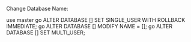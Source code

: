 Change Database Name:

use master
go
ALTER DATABASE [<OldDatabaseName>] SET SINGLE_USER WITH ROLLBACK IMMEDIATE;
go
ALTER DATABASE [<OldDatabaseName>] MODIFY NAME = [<NewDatabaseName>];
go
ALTER DATABASE [<NewDatabaseName>] SET MULTI_USER;